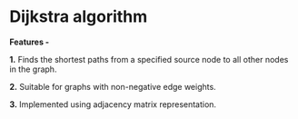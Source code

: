 
# Dijkstra algorithm 

**Features -**

**1.** Finds the shortest paths from a specified source node to all other nodes in the graph.

**2.** Suitable for graphs with non-negative edge weights.

**3.** Implemented using adjacency matrix representation.

